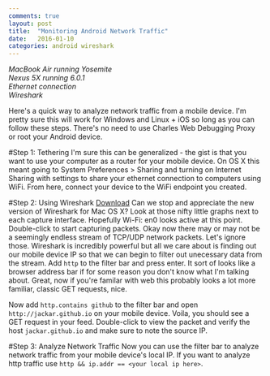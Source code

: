 ```yaml
---
comments: true
layout: post
title:  "Monitoring Android Network Traffic"
date:   2016-01-10
categories: android wireshark
---
```

*MacBook Air running Yosemite*  
*Nexus 5X running 6.0.1*  
*Ethernet connection*  
*Wireshark*  

Here's a quick way to analyze network traffic from a mobile device. I'm pretty sure this will work for Windows and Linux + iOS so long as you can follow these steps. There's no need to use Charles Web Debugging Proxy or root your Android device.

#Step 1: Tethering
I'm sure this can be generalized - the gist is that you want to use your computer as a router for your mobile device. On OS X this meant going to System Preferences > Sharing and turning on Internet Sharing with settings to share your ethernet connection to computers using WiFi. From here, connect your device to the WiFi endpoint you created.

#Step 2: Using Wireshark
[Download](https://www.wireshark.org/download.html)
Can we stop and appreciate the new version of Wireshark for Mac OS X? Look at those nifty little graphs next to each capture interface. Hopefully Wi-Fi: en0 looks active at this point. Double-click to start capturing packets. Okay now there may or may not be a seemingly endless stream of TCP/UDP network packets. Let's ignore those. Wireshark is incredibly powerful but all we care about is finding out our mobile device IP so that we can begin to filter out unecessary data from the stream. Add `http` to the filter bar and press enter. It sort of looks like a browser address bar if for some reason you don't know what I'm talking about. Great, now if you're familar with web this probably looks a lot more familiar, classic GET requests, nice.  

Now add `http.contains github` to the filter bar and open `http://jackar.github.io` on your mobile device. Voila, you should see a GET request in your feed. Double-click to view the packet and verify the host `jackar.github.io` and make sure to note the source IP.

#Step 3: Analyze Network Traffic
Now you can use the filter bar to analyze network traffic from your mobile device's local IP. If you want to analyze http traffic use `http && ip.addr == <your local ip here>`.